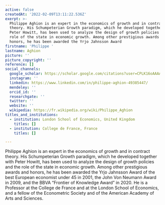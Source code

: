 ```yaml
---
active: false
createdAt: '2022-02-09T13:11:22.536Z'
exerpt: >-
  Philippe Aghion is an expert in the economics of growth and in contract
  theory. His Schumpeterian Growth paradigm, which he developed together with
  Peter Howitt, has been used to analyze the design of growth policies and the
  role of the state in economic growth. Among other prestigious awards and
  honors, he has been awarded the Yrjo Jahnsson Award 
firstname: 'Philippe '
lastname: Aghion
picture: ''
picture_copyright: ''
reference: []
social_channels:
  google_scholar: https://scholar.google.com/citations?user=CPLK16oAAAAJ&hl=zh-TW
  instagram: ''
  linkedin: https://www.linkedin.com/in/philippe-aghion-49385447/
  mendeley: ''
  orcid_id: ''
  researchgate: ''
  twitter: ''
  website: ''
  wikipedia: https://fr.wikipedia.org/wiki/Philippe_Aghion
titles_and_institutions:
  - institution: London School of Economics, United Kingdom
    titles: []
  - institution: College de France, France
    titles: []

---
```

Philippe Aghion is an expert in the economics of growth and in contract theory. His Schumpeterian Growth paradigm, which he developed together with Peter Howitt, has been used to analyze the design of growth policies and the role of the state in economic growth. Among other prestigious awards and honors, he has been awarded the Yrjo Jahnsson Award of the best European economist under 45 in 2001, the John Von Neumann Award in 2009, and the BBVA “Frontier of Knowledge Award” in 2020. He is a Professor at the College de France and at the London School of Economics, and a fellow of the Econometric Society and of the American Academy of Arts and Sciences.